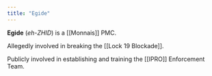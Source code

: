 ```yaml
---
title: "Egide"
---
```


**Egide** (*eh-ZHID*) is a [[Monnais]] PMC. 

Allegedly involved in breaking the [[Lock 19 Blockade]].

Publicly involved in establishing and training the [[IPRO]] Enforcement Team.
